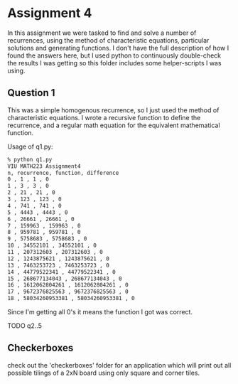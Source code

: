 # Assignment 4
In this assignment we were tasked to find and solve a number of recurrences, using the method of
characteristic equations, particular solutions and generating functions. I don't have the full description
of how I found the answers here, but I used python to continuously double-check the results I was getting
so this folder includes some helper-scripts I was using.

## Question 1
This was a simple homogenous recurrence, so I just used the method of characteristic equations.
I wrote a recursive function to define the recurrence, and a regular math equation for the equivalent
mathematical function.

Usage of q1.py:

```bash
% python q1.py
VIU MATH223 Assignment4
n, recurrence, function, difference
0 , 1 , 1 , 0
1 , 3 , 3 , 0
2 , 21 , 21 , 0
3 , 123 , 123 , 0
4 , 741 , 741 , 0
5 , 4443 , 4443 , 0
6 , 26661 , 26661 , 0
7 , 159963 , 159963 , 0
8 , 959781 , 959781 , 0
9 , 5758683 , 5758683 , 0
10 , 34552101 , 34552101 , 0
11 , 207312603 , 207312603 , 0
12 , 1243875621 , 1243875621 , 0
13 , 7463253723 , 7463253723 , 0
14 , 44779522341 , 44779522341 , 0
15 , 268677134043 , 268677134043 , 0
16 , 1612062804261 , 1612062804261 , 0
17 , 9672376825563 , 9672376825563 , 0
18 , 58034260953381 , 58034260953381 , 0
```

Since I'm getting all 0's it means the function I got was correct.

TODO q2..5

## Checkerboxes
check out the 'checkerboxes' folder for an application which will print out all possible tilings
of a 2xN board using only square and corner tiles.
